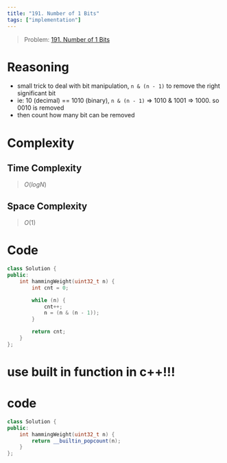 ```yaml
---
title: "191. Number of 1 Bits"
tags: ["implementation"]
---
```


> Problem: [191. Number of 1 Bits](https://leetcode.com/problems/number-of-1-bits/description/?envType=daily-question&envId=2023-11-29)

# Reasoning 
- small trick to deal with bit manipulation, `n & (n - 1)` to remove the right significant bit
- ie: 10 (decimal) == 1010 (binary), `n & (n - 1)` => 1010 & 1001 => 1000. so 0010 is removed
- then count how many bit can be removed

# Complexity
## Time Complexity
> $O(logN)$
## Space Complexity
> $O(1)$

# Code
```cpp
class Solution {
public:
    int hammingWeight(uint32_t n) {
        int cnt = 0;

        while (n) {
            cnt++;
            n = (n & (n - 1));
        }

        return cnt;
    }
};
```

# use built in function in c++!!!

# code 
```cpp
class Solution {
public:
    int hammingWeight(uint32_t n) {
        return __builtin_popcount(n);
    }
};
```